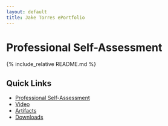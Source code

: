 ```yaml
---
layout: default
title: Jake Torres ePortfolio
---
```


# Professional Self-Assessment

{% include_relative README.md %}

## Quick Links
- [Professional Self-Assessment](./README.md)
- [Video](./video.md)
- [Artifacts](./artifacts/)
- [Downloads](./downloads/)
